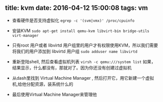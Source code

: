 title: kvm
date: 2016-04-12 15:00:08
tags: vm
---

* 查看硬件是否支持虚拟化 
    `egrep -c '(svm|vmx)' /proc/cpuinfo`

* 安装KVM
    `sudo apt-get install qemu-kvm libvirt-bin bridge-utils virt-manager`
<!--more-->

* 只有root 用户或者 libvirtd 用户组里的用户才有权限使用KVM，所以我们需要将我们的用户添加到 libvirtd 用户组 
    `sudo adduser name libvirtd`

* 重新登陆shell, 然后查看虚拟机列表
    `virsh -c qemu:///system list`
    如果，结果显示，什么都没有，那就对了。因为你还没有创建过虚拟机

* 从dash里找到 Virtual Machine Manager , 然后打开它，用它新建一个虚拟机,给他分配资源，装系统什么的
* 最后使用Virtual Machine Manager来管理他
